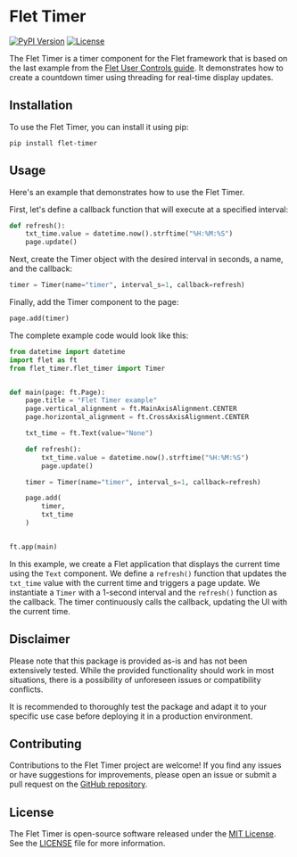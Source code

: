 # Flet Timer
 
[![PyPI Version](https://img.shields.io/pypi/v/flet-timer.svg)](https://pypi.org/project/flet-timer/)
[![License](https://img.shields.io/github/license/panos-stavrianos/flet_timer.svg)](https://opensource.org/licenses/MIT)

The Flet Timer is a timer component for the Flet framework that is based
on the last example from the [Flet User Controls guide](https://flet.dev/docs/guides/python/user-controls/).
It demonstrates how to create a countdown timer using threading for real-time display updates.

## Installation

To use the Flet Timer, you can install it using pip:

```
pip install flet-timer
```

## Usage

Here's an example that demonstrates how to use the Flet Timer.

First, let's define a callback function that will execute at a specified interval:

```python
def refresh():
    txt_time.value = datetime.now().strftime("%H:%M:%S")
    page.update()
```

Next, create the Timer object with the desired interval in seconds, a name, and the callback:

```python
timer = Timer(name="timer", interval_s=1, callback=refresh)
```

Finally, add the Timer component to the page:

```python
page.add(timer)
```

The complete example code would look like this:

```python
from datetime import datetime
import flet as ft
from flet_timer.flet_timer import Timer


def main(page: ft.Page):
    page.title = "Flet Timer example"
    page.vertical_alignment = ft.MainAxisAlignment.CENTER
    page.horizontal_alignment = ft.CrossAxisAlignment.CENTER

    txt_time = ft.Text(value="None")

    def refresh():
        txt_time.value = datetime.now().strftime("%H:%M:%S")
        page.update()

    timer = Timer(name="timer", interval_s=1, callback=refresh)

    page.add(
        timer,
        txt_time
    )


ft.app(main)
```

In this example, we create a Flet application that displays the current time using the `Text` component. We define
a `refresh()` function that updates the `txt_time` value with the current time and triggers a page update. We
instantiate a `Timer` with a 1-second interval and the `refresh()` function as the callback. The timer continuously
calls the callback, updating the UI with the current time.

## Disclaimer

Please note that this package is provided as-is and has not been extensively tested.
While the provided functionality should work in most situations,
there is a possibility of unforeseen issues or compatibility conflicts.

It is recommended to thoroughly test the package and adapt it to your specific use case before deploying it in a
production environment.

## Contributing

Contributions to the Flet Timer project are welcome! If you find any issues or have suggestions for improvements, please
open an issue or submit a pull request on the [GitHub repository](https://github.com/panos-stavrianos/flet_timer).

## License

The Flet Timer is open-source software released under the [MIT License](https://opensource.org/licenses/MIT). See
the [LICENSE](https://github.com/example/flet-timer/blob/main/LICENSE) file for more information.
